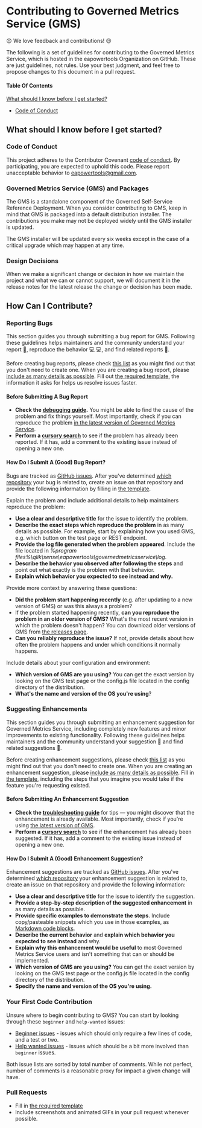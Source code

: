 # Contributing to Governed Metrics Service (GMS)

:heart_eyes: We love feedback and contributions! :heart_eyes:

The following is a set of guidelines for contributing to the Governed Metrics Service, which is hosted in the eapowertools Organization on GitHub. These are just guidelines, not rules. Use your best judgment, and feel free to propose changes to this document in a pull request.

#### Table Of Contents

[What should I know before I get started?](#what-should-i-know-before-i-get-started)
  * [Code of Conduct](#code-of-conduct)


## What should I know before I get started?

### Code of Conduct

This project adheres to the Contributor Covenant [code of conduct](CODE_OF_CONDUCT.md).
By participating, you are expected to uphold this code.
Please report unacceptable behavior to [eapowertools@gmail.com](mailto:eapowertools@gmail.com).

### Governed Metrics Service (GMS) and Packages

The GMS is a standalone component of the Governed Self-Service Reference Deployment.
When you consider contributing to GMS, keep in mind that GMS is packaged into a default distribution installer.  The contributions you make may not be deployed widely until the GMS installer is updated.

The GMS installer will be updated every six weeks except in the case of a critical upgrade which may happen at any time.

### Design Decisions

When we make a significant change or decision in how we maintain the project and what we can or cannot support, we will document it in the release notes for the latest release the change or decision has been made.

## How Can I Contribute?

### Reporting Bugs

This section guides you through submitting a bug report for GMS. Following these guidelines helps maintainers and the community understand your report :pencil:, reproduce the behavior :computer: :computer:, and find related reports :mag_right:.

Before creating bug reports, please check [this list](#before-submitting-a-bug-report) as you might find out that you don't need to create one. When you are creating a bug report, please [include as many details as possible](#how-do-i-submit-a-good-bug-report). Fill out [the required template](issue_template.md), the information it asks for helps us resolve issues faster.

#### Before Submitting A Bug Report

* **Check the [debugging guide](http://eapowertools.github.io/GovernedMetricsService/user-guide/troubleshoot/).** You might be able to find the cause of the problem and fix things yourself. Most importantly, check if you can reproduce the problem [in the latest version of Governed Metrics Service](https://github.com/eapowertools/GovernedMetricsService/releases/latest).
* **Perform a [cursory search](https://github.com/issues?q=+is:issue+repo:eapowertools/governedmetricsservice)** to see if the problem has already been reported. If it has, add a comment to the existing issue instead of opening a new one.

#### How Do I Submit A (Good) Bug Report?

Bugs are tracked as [GitHub issues](https://guides.github.com/features/issues/). After you've determined [which repository](#Governed-Metrics-Service-(GMS)-and-Packages) your bug is related to, create an issue on that repository and provide the following information by filling in [the template](ISSUE_TEMPLATE.md).

Explain the problem and include additional details to help maintainers reproduce the problem:

* **Use a clear and descriptive title** for the issue to identify the problem.
* **Describe the exact steps which reproduce the problem** in as many details as possible. For example, start by explaining how you used GMS, e.g. which button on the test page or REST endpoint. 
* **Provide the log file generated when the problem appeared**. Include the file located in _%program files%\qlik\sense\eapowertools\governedmetricsservice\log_.
* **Describe the behavior you observed after following the steps** and point out what exactly is the problem with that behavior.
* **Explain which behavior you expected to see instead and why.**

Provide more context by answering these questions:

* **Did the problem start happening recently** (e.g. after updating to a new version of GMS) or was this always a problem?
* If the problem started happening recently, **can you reproduce the problem in an older version of GMS?** What's the most recent version in which the problem doesn't happen? You can download older versions of GMS from [the releases page](https://github.com/eapowertools/governedmetricsservice/releases).
* **Can you reliably reproduce the issue?** If not, provide details about how often the problem happens and under which conditions it normally happens.

Include details about your configuration and environment:

* **Which version of GMS are you using?** You can get the exact version by looking on the GMS test page or the config.js file located in the config directory of the distribution.
* **What's the name and version of the OS you're using**?

### Suggesting Enhancements

This section guides you through submitting an enhancement suggestion for Governed Metrics Service, including completely new features and minor improvements to existing functionality. Following these guidelines helps maintainers and the community understand your suggestion :pencil: and find related suggestions :mag_right:.

Before creating enhancement suggestions, please check [this list](#before-submitting-an-enhancement-suggestion) as you might find out that you don't need to create one. When you are creating an enhancement suggestion, please [include as many details as possible](#how-do-i-submit-a-good-enhancement-suggestion). Fill in [the template](ISSUE_TEMPLATE.md), including the steps that you imagine you would take if the feature you're requesting existed.

#### Before Submitting An Enhancement Suggestion

* **Check the [troubleshooting guide](http://eapowertools.github.io/GovernedMetricsService/user-guide/troubleshoot/)** for tips — you might discover that the enhancement is already available. Most importantly, check if you're using [the latest version of GMS](https://github.com/eapowertools/GovernedMetricsService/releases/latest).
* **Perform a [cursory search](https://github.com/issues?q=+is:issue+repo:eapowertools/governedmetricsservice)** to see if the enhancement has already been suggested. If it has, add a comment to the existing issue instead of opening a new one.

#### How Do I Submit A (Good) Enhancement Suggestion?

Enhancement suggestions are tracked as [GitHub issues](https://guides.github.com/features/issues/). After you've determined [which repository](#Governed-Metrics-Service-(GMS)-and-Packages) your enhancement suggestion is related to, create an issue on that repository and provide the following information:

* **Use a clear and descriptive title** for the issue to identify the suggestion.
* **Provide a step-by-step description of the suggested enhancement** in as many details as possible.
* **Provide specific examples to demonstrate the steps**. Include copy/pasteable snippets which you use in those examples, as [Markdown code blocks](https://help.github.com/articles/markdown-basics/#multiple-lines).
* **Describe the current behavior** and **explain which behavior you expected to see instead** and why.
* **Explain why this enhancement would be useful** to most Governed Metrics Service users and isn't something that can or should be implemented.
* **Which version of GMS are you using?** You can get the exact version by looking on the GMS test page or the config.js file located in the config directory of the distribution.
* **Specify the name and version of the OS you're using.**

### Your First Code Contribution

Unsure where to begin contributing to GMS? You can start by looking through these `beginner` and `help-wanted` issues:

* [Beginner issues][beginner] - issues which should only require a few lines of code, and a test or two.
* [Help wanted issues][help-wanted] - issues which should be a bit more involved than `beginner` issues.

Both issue lists are sorted by total number of comments. While not perfect, number of comments is a reasonable proxy for impact a given change will have.

### Pull Requests

* Fill in [the required template](PULL_REQUEST_TEMPLATE.md)
* Include screenshots and animated GIFs in your pull request whenever possible.


[beginner]:https://github.com/issues?utf8=%E2%9C%93&q=is%3Aopen+is%3Aissue+label%3Abeginner+repo%3Aeapowertools/governedmetricsservice+sort%3Acomments-desc
[help-wanted]:https://github.com/issues?q=is%3Aopen+is%3Aissue+label%3Ahelp-wanted+repo%3Aeapowertools/governedmetricsservice+sort%3Acomments-desc